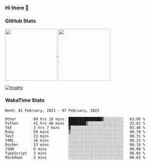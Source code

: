 ### Hi there 👋

### GitHub Stats

<a href="https://github.com/anuraghazra/github-readme-stats">
  <img align="center" height="170px" src="https://github-readme-stats.vercel.app/api/top-langs/?username=tksfjt1024&layout=compact&count_private=true&show_icons=true&show_icons=true&theme=graywhite" />
</a>
<a href="https://github.com/anuraghazra/github-readme-stats">
  <img align="center" height="170px" src="https://github-readme-stats.vercel.app/api?username=tksfjt1024&count_private=true&show_icons=true&show_icons=true&theme=graywhite" />
</a>

[![trophy](https://github-profile-trophy.vercel.app/?username=tksfjt1024)](https://github.com/ryo-ma/github-profile-trophy)

### WakaTime Stats

<!--START_SECTION:waka-->
```text
Week: 01 February, 2023 - 07 February, 2023

Other        80 hrs 19 mins  ███████████████▓░░░░░░░░░   63.05 % 
Python       41 hrs 48 mins  ████████▒░░░░░░░░░░░░░░░░   32.81 % 
TeX          3 hrs 7 mins    ▓░░░░░░░░░░░░░░░░░░░░░░░░   02.46 % 
Ruby         59 mins         ▒░░░░░░░░░░░░░░░░░░░░░░░░   00.78 % 
Text         23 mins         ░░░░░░░░░░░░░░░░░░░░░░░░░   00.31 % 
YAML         16 mins         ░░░░░░░░░░░░░░░░░░░░░░░░░   00.22 % 
Docker       13 mins         ░░░░░░░░░░░░░░░░░░░░░░░░░   00.18 % 
JSON         6 mins          ░░░░░░░░░░░░░░░░░░░░░░░░░   00.08 % 
TypeScript   3 mins          ░░░░░░░░░░░░░░░░░░░░░░░░░   00.05 % 
Markdown     2 mins          ░░░░░░░░░░░░░░░░░░░░░░░░░   00.03 % 
```
<!--END_SECTION:waka-->
